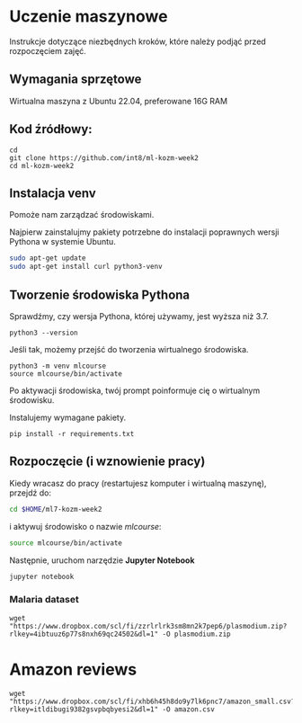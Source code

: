 # Uczenie maszynowe

Instrukcje dotyczące niezbędnych kroków, które należy podjąć przed rozpoczęciem zajęć.


## Wymagania sprzętowe

Wirtualna maszyna z Ubuntu 22.04, preferowane 16G RAM


## Kod źródłowy:
```shell 
cd 
git clone https://github.com/int8/ml-kozm-week2
cd ml-kozm-week2
```


## Instalacja venv
Pomoże nam zarządzać środowiskami.

Najpierw zainstalujmy pakiety potrzebne do instalacji poprawnych wersji Pythona w systemie Ubuntu.
```bash
sudo apt-get update
sudo apt-get install curl python3-venv 
```

## Tworzenie środowiska Pythona
Sprawdźmy, czy wersja Pythona, której używamy, jest wyższa niż 3.7.

```shell 
python3 --version 
```


Jeśli tak, możemy przejść do tworzenia wirtualnego środowiska.

```shell 
python3 -m venv mlcourse 
source mlcourse/bin/activate
```


Po aktywacji środowiska, twój prompt poinformuje cię o wirtualnym środowisku.

Instalujemy wymagane pakiety.
```shell
pip install -r requirements.txt 
```


## Rozpoczęcie (i wznowienie pracy)
Kiedy wracasz do pracy (restartujesz komputer i wirtualną maszynę), przejdź do:
```bash
cd $HOME/ml7-kozm-week2
```
i aktywuj środowisko o nazwie *mlcourse*:
```bash
source mlcourse/bin/activate 
```
Następnie, uruchom narzędzie **Jupyter Notebook**
```bash
jupyter notebook
```


### Malaria dataset 
```shell
wget "https://www.dropbox.com/scl/fi/zzrlrlrk3sm8mn2k7pep6/plasmodium.zip?rlkey=4ibtuuz6p77s8nxh69qc24502&dl=1" -O plasmodium.zip
```

# Amazon reviews

```shell 
wget "https://www.dropbox.com/scl/fi/xhb6h45h8do9y7lk6pnc7/amazon_small.csv?rlkey=itldibugi9382gsvpbqbyesi2&dl=1" -O amazon.csv 
```